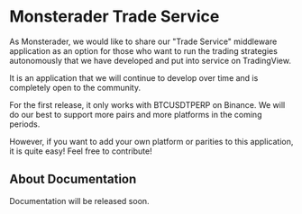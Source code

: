 # Monsterader Trade Service
As Monsterader, we would like to share our "Trade Service" middleware application as an option for those who want to run the trading strategies autonomously that we have developed and put into service on TradingView.

It is an application that we will continue to develop over time and is completely open to the community.

For the first release, it only works with BTCUSDTPERP on Binance. We will do our best to support more pairs and more platforms in the coming periods.

However, if you want to add your own platform or parities to this application, it is quite easy! Feel free to contribute!

## About Documentation
Documentation will be released soon.